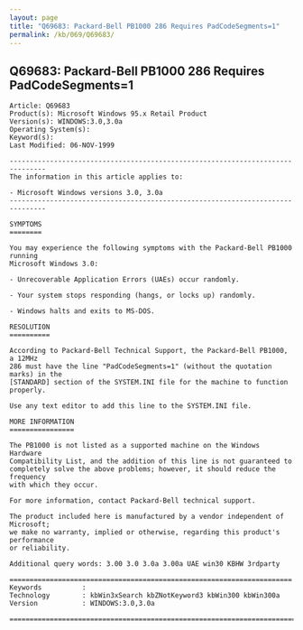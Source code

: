 ```yaml
---
layout: page
title: "Q69683: Packard-Bell PB1000 286 Requires PadCodeSegments=1"
permalink: /kb/069/Q69683/
---
```


## Q69683: Packard-Bell PB1000 286 Requires PadCodeSegments=1

	Article: Q69683
	Product(s): Microsoft Windows 95.x Retail Product
	Version(s): WINDOWS:3.0,3.0a
	Operating System(s): 
	Keyword(s): 
	Last Modified: 06-NOV-1999
	
	-------------------------------------------------------------------------------
	The information in this article applies to:
	
	- Microsoft Windows versions 3.0, 3.0a 
	-------------------------------------------------------------------------------
	
	SYMPTOMS
	========
	
	You may experience the following symptoms with the Packard-Bell PB1000 running
	Microsoft Windows 3.0:
	
	- Unrecoverable Application Errors (UAEs) occur randomly.
	
	- Your system stops responding (hangs, or locks up) randomly.
	
	- Windows halts and exits to MS-DOS.
	
	RESOLUTION
	==========
	
	According to Packard-Bell Technical Support, the Packard-Bell PB1000, a 12MHz
	286 must have the line "PadCodeSegments=1" (without the quotation marks) in the
	[STANDARD] section of the SYSTEM.INI file for the machine to function properly.
	
	Use any text editor to add this line to the SYSTEM.INI file.
	
	MORE INFORMATION
	================
	
	The PB1000 is not listed as a supported machine on the Windows Hardware
	Compatibility List, and the addition of this line is not guaranteed to
	completely solve the above problems; however, it should reduce the frequency
	with which they occur.
	
	For more information, contact Packard-Bell technical support.
	
	The product included here is manufactured by a vendor independent of Microsoft;
	we make no warranty, implied or otherwise, regarding this product's performance
	or reliability.
	
	Additional query words: 3.00 3.0 3.0a 3.00a UAE win30 KBHW 3rdparty
	
	======================================================================
	Keywords          :  
	Technology        : kbWin3xSearch kbZNotKeyword3 kbWin300 kbWin300a
	Version           : WINDOWS:3.0,3.0a
	
	=============================================================================
	
